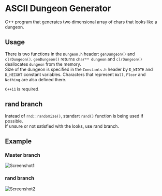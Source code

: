 # ASCII Dungeon Generator
C++ program that generates two dimensional array of chars that looks like a dungeon. 

## Usage
There is two functions in the `Dungeon.h` header: `genDungeon()` and `clrDungeon()`. `genDungeon()` returns `char** dungeon` and `clrDungeon()` deallocates `dungeon` from the memory.  
Size of the dungeon is specified in the `Constants.h` header by `D_WIDTH` and `D_HEIGHT` constant variables. Characters that represent `Wall`, `Floor` and `Nothing` are also defined there.  
  
`C++11` is required.

## rand branch
Instead of `rnd::randomize()`, standart `rand()` function is being used if possible.  
If unsure or not satisfied with the looks, use rand branch.

## Example
### Master branch
![Screenshot1](https://github.com/7Y3RPXK3ETDCNRDD/dungeon_generator/blob/screenshots/Screenshots/example.png)

### rand branch
![Screenshot2](https://github.com/7Y3RPXK3ETDCNRDD/dungeon_generator/blob/screenshots/Screenshots/2015-08-14-1439496514.png)

